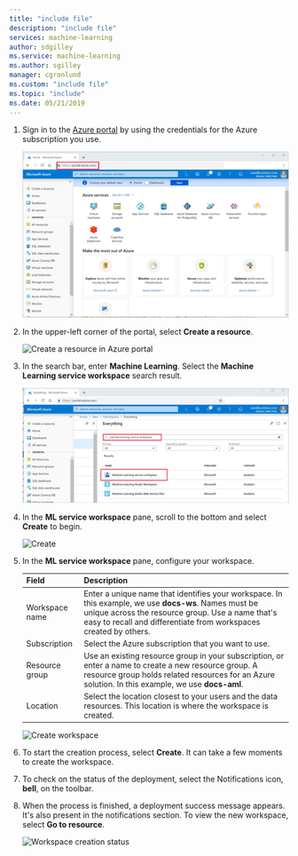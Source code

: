 ```yaml
---
title: "include file"
description: "include file"
services: machine-learning
author: sdgilley
ms.service: machine-learning
ms.author: sgilley
manager: cgronlund
ms.custom: "include file"
ms.topic: "include"
ms.date: 05/21/2019
---
```


1. Sign in to the [Azure portal](https://portal.azure.com/) by using the credentials for the Azure subscription you use. 

   ![Azure portal](./media/aml-create-in-portal/portal-dashboard.png)

1. In the upper-left corner of the portal, select **Create a resource**.

   ![Create a resource in Azure portal](./media/aml-create-in-portal/portal-create-a-resource.png)

1. In the search bar, enter **Machine Learning**. Select the **Machine Learning service workspace** search result.

   ![Search for a workspace](./media/aml-create-in-portal/allservices-search.png)

1. In the **ML service workspace** pane, scroll to the bottom and select **Create** to begin.

   ![Create](./media/aml-create-in-portal/portal-create-button.png)

1. In the **ML service workspace** pane, configure your workspace.

   Field|Description
   ---|---
   Workspace name |Enter a unique name that identifies your workspace. In this example, we use **docs-ws**. Names must be unique across the resource group. Use a name that's easy to recall and differentiate from workspaces created by others.  
   Subscription |Select the Azure subscription that you want to use.
   Resource group | Use an existing resource group in your subscription, or enter a name to create a new resource group. A resource group holds related resources for an Azure solution. In this example, we use **docs-aml**. 
   Location | Select the location closest to your users and the data resources. This location is where the workspace is created.

   ![Create workspace](./media/aml-create-in-portal/workspace-create.png)

1. To start the creation process, select **Create**. It can take a few moments to create the workspace.

1. To check on the status of the deployment, select the Notifications icon, **bell**, on the toolbar.

1. When the process is finished, a deployment success message appears. It's also present in the notifications section. To view the new workspace, select **Go to resource**.

   ![Workspace creation status](./media/aml-create-in-portal/notifications.png)
